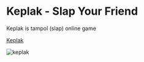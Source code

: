 # Keplak - Slap Your Friend
Keplak is tampol (slap) online game

[Keplak](https://keplak.netlify.app)

![keplak](https://user-images.githubusercontent.com/42204593/140049165-3a6eafe2-8086-4b1d-b08f-07c4f0f07cdd.jpg)
